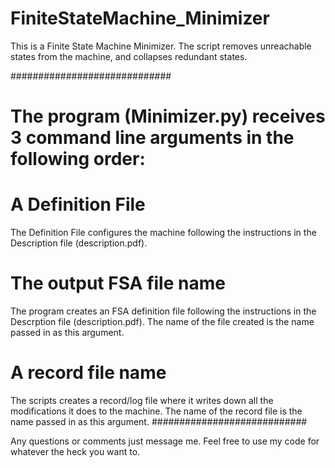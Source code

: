 # FiniteStateMachine_Minimizer
This is a Finite State Machine Minimizer. The script removes unreachable states from the machine, and collapses redundant states.

#############################
# The program (Minimizer.py) receives 3 command line arguments in the following order:
# A Definition File

The Definition File configures the machine following the instructions in the Description file (description.pdf).
# The output FSA file name

The program creates an FSA definition file following the instructions in the Descrption file (description.pdf). The name of the file created is the name passed in as this argument.
# A record file name

The scripts creates a record/log file where it writes down all the modifications it does to the machine. The name of the record file is the name passed in as this argument.
############################

Any questions or comments just message me. Feel free to use my code for whatever the heck you want to.

